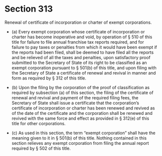 # Section 313

Renewal of certificate of incorporation or charter of exempt corporations.

- (a) Every exempt corporation whose certificate of incorporation or charter has become inoperative and void, by operation of § 510 of this title for failure to file annual franchise tax reports required, and for failure to pay taxes or penalties from which it would have been exempt if the reports had been filed, shall be deemed to have filed all the reports and be relieved of all the taxes and penalties, upon satisfactory proof submitted to the Secretary of State of its right to be classified as an exempt corporation pursuant to § 501(b) of this title, and upon filing with the Secretary of State a certificate of renewal and revival in manner and form as required by § 312 of this title.

- (b) Upon the filing by the corporation of the proof of classification as required by subsection (a) of this section, the filing of the certificate of renewal and revival and payment of the required filing fees, the Secretary of State shall issue a certificate that the corporation’s certificate of incorporation or charter has been renewed and revived as of the date of the certificate and the corporation shall be renewed and revived with the same force and effect as provided in § 312(e) of this title for other corporations.

- (c) As used in this section, the term “exempt corporation” shall have the meaning given to it in § 501(b) of this title. Nothing contained in this section relieves any exempt corporation from filing the annual report required by § 502 of this title.
